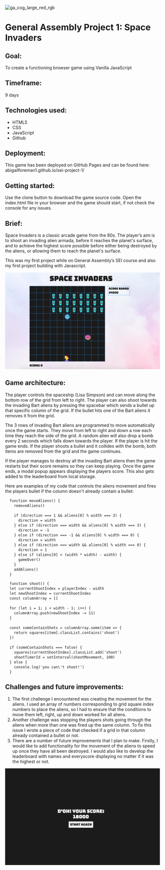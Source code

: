 ![ga_cog_large_red_rgb](https://cloud.githubusercontent.com/assets/40461/8183776/469f976e-1432-11e5-8199-6ac91363302b.png)

# General Assembly Project 1: Space Invaders

## Goal:
To create a functioning browser game using Vanilla JavaScript

## Timeframe:
9 days

## Technologies used:
* HTML5
* CSS
* JavaScript
* Github

## Deployment: 
This game has been deployed on GitHub Pages and can be found here: abigailforeman1.github.io/sei-project-1/

## Getting started: 
Use the clone button to download the game source code. Open the index.html file in your browser and the game should start, if not check the console for any issues.

## Brief: 
Space Invaders is a classic arcade game from the 80s. The player’s aim is to shoot an invading alien armada, before it reaches the planet's surface, and to achieve the highest score possible before either being destroyed by the aliens, or allowing them to reach the planet's surface.

This was my first project while on General Assembly’s SEI course and also my first project building with Javascript.

![screenshot of space invaders game](https://github.com/abigailforeman1/sei-project-1/raw/master/assets/space_invaders.png)

## Game architecture:
The player controls the spaceship (Lisa Simpson) and can move along the bottom row of the grid from left to right. The player can also shoot towards the invading Bart aliens by pressing the spacebar which sends a bullet up that specific column of the grid. If the bullet hits one of the Bart aliens it removes it from the grid. 

The 3 rows of invading Bart aliens are programmed to move automatically once the game starts. They move from left to right and down a row each time they reach the side of the grid. A random alien will also drop a bomb every 2 seconds which falls down towards the player. If the player is hit the game ends. If the player shoots a bullet and it collides with the bomb, both items are removed from the grid and the game continues. 

If the player manages to destroy all the invading Bart aliens then the game restarts but their score remains so they can keep playing. Once the game ends, a modal popup appears displaying the players score. This also gets added to the leaderboard from local storage.

Here are examples of my code that controls the aliens movement and fires the players bullet if the column doesn't already contain a bullet:

```
  function moveAliens() {
    removeAliens()

    if (direction === 1 && aliens[0] % width === 3) {
      direction = width
    } else if (direction === width && aliens[0] % width === 3) {
      direction = -1
    } else if (direction === -1 && aliens[0] % width === 0) {
      direction = width
    } else if (direction === width && aliens[0] % width === 0) {
      direction = 1
    } else if (aliens[0] > (width * width) - width) {  
      gameOver()
    }
    addAliens()
  }
```

```
  function shoot() {
  let currentShootIndex = playerIndex - width 
  let newShootIndex = currentShootIndex 
  const columnArray = [] 
  
  for (let i = 1; i < width - 1; i++) {
    columnArray.push(newShootIndex -= 11) 
  }

  const someContainShots = columnArray.some(item => { 
    return squares[item].classList.contains('shoot')
  })

  if (someContainShots === false) {
    squares[currentShootIndex].classList.add('shoot')
    shootTimerId = setInterval(shootMovement, 100) 
  } else {
    console.log('you can\'t shoot!')
  }
```

## Challenges and future improvements:
1. The first challenge I encountered was creating the movement for the aliens. I used an array of numbers corresponding to grid square index numbers to place the aliens, so I had to ensure that the conditions to move them left, right, up and down worked for all aliens.
2. Another challenge was stopping the players shots going through the aliens when more than one was fired up the same column. To fix this issue I wrote a piece of code that checked if a grid in that column already contained a bullet or not.
3. There are a number of future improvements that I plan to make. Firstly, I would like to add functionality for the movement of the aliens to speed up once they have all been destroyed. I would also like to develop the leaderboard with names and everyscore displaying no matter if it was the highest or not.

![screenshot of space invaders game over](https://github.com/abigailforeman1/sei-project-1/raw/master/assets/space_invaders2.png)

